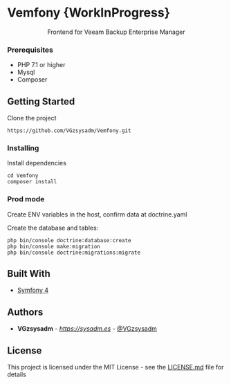 # Vemfony {WorkInProgress}
<center>Frontend for Veeam Backup Enterprise Manager</center>

### Prerequisites

* PHP 7.1 or higher
* Mysql
* Composer

## Getting Started

Clone the project

```
https://github.com/VGzsysadm/Vemfony.git
```
### Installing

Install dependencies

```
cd Vemfony
composer install
```
### Prod mode

Create ENV variables in the host, confirm data at doctrine.yaml

Create the database and tables:

```
php bin/console doctrine:database:create
php bin/console make:migration
php bin/console doctrine:migrations:migrate
```

## Built With

* [Symfony 4](https://symfony.com/doc/current/index.html)

## Authors

* **VGzsysadm** - *https://sysadm.es* - [@VGzsysadm](https://github.com/VGzsysadm)

## License

This project is licensed under the MIT License - see the [LICENSE.md](https://github.com/VGzsysadm/Vemfony/blob/master/LICENSE.MD) file for details


